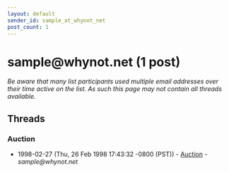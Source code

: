 ```yaml
---
layout: default
sender_id: sample_at_whynot_net
post_count: 1
---
```


# sample<span>@</span>whynot.net (1 post)

_Be aware that many list participants used multiple email addresses over their time active on the list. As such this page may not contain all threads available._

## Threads

### Auction
+ 1998-02-27 (Thu, 26 Feb 1998 17:43:32 -0800 (PST)) - [Auction](/archive/1998/02/4b56a738e1ee6a1408018cb948b812895e7904b3d6b3765a2707d01dc7921911) - _sample@whynot.net_


